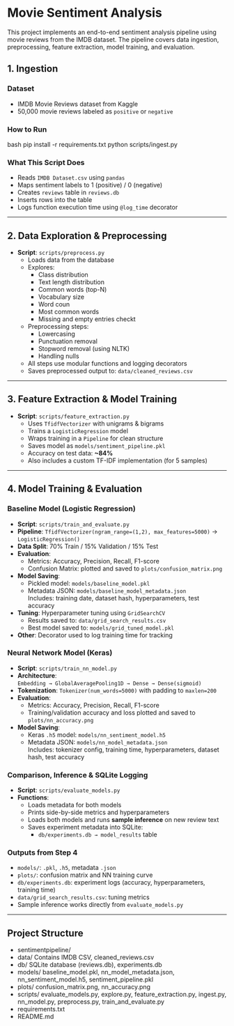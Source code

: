 # Movie Sentiment Analysis  
This project implements an end-to-end sentiment analysis pipeline using movie reviews from the IMDB dataset. The pipeline covers data ingestion, preprocessing, feature extraction, model training, and evaluation.

## 1. Ingestion
### Dataset
- IMDB Movie Reviews dataset from Kaggle
- 50,000 movie reviews labeled as `positive` or `negative`

### How to Run
bash
pip install -r requirements.txt
python scripts/ingest.py

### What This Script Does
- Reads `IMDB Dataset.csv` using `pandas`
- Maps sentiment labels to 1 (positive) / 0 (negative)
- Creates `reviews` table in `reviews.db`
- Inserts rows into the table
- Logs function execution time using `@log_time` decorator

---

## 2. Data Exploration & Preprocessing
- **Script**: `scripts/preprocess.py`
    - Loads data from the database
    - Explores:
        - Class distribution
        - Text length distribution
        - Common words (top-N)
        - Vocabulary size
        - Word coun
        - Most common words
        - Missing and empty entries checkt
    - Preprocessing steps:
        - Lowercasing
        - Punctuation removal
        - Stopword removal (using NLTK)
        - Handling nulls
    - All steps use modular functions and logging decorators
    - Saves preprocessed output to: `data/cleaned_reviews.csv`

---

## 3. Feature Extraction & Model Training
- **Script**: `scripts/feature_extraction.py`
    - Uses `TfidfVectorizer` with unigrams & bigrams
    - Trains a `LogisticRegression` model
    - Wraps training in a `Pipeline` for clean structure
    - Saves model as `models/sentiment_pipeline.pkl`
    - Accuracy on test data: **~84%**
    - Also includes a custom TF-IDF implementation (for 5 samples)

---

## 4. Model Training & Evaluation

### Baseline Model (Logistic Regression)
- **Script**: `scripts/train_and_evaluate.py`
- **Pipeline**: `TfidfVectorizer(ngram_range=(1,2), max_features=5000)` → `LogisticRegression()`
- **Data Split**: 70% Train / 15% Validation / 15% Test
- **Evaluation**:
  - Metrics: Accuracy, Precision, Recall, F1-score
  - Confusion Matrix: plotted and saved to `plots/confusion_matrix.png`
- **Model Saving**:
  - Pickled model: `models/baseline_model.pkl`
  - Metadata JSON: `models/baseline_model_metadata.json`  
    Includes: training date, dataset hash, hyperparameters, test accuracy
- **Tuning**: Hyperparameter tuning using `GridSearchCV`
  - Results saved to: `data/grid_search_results.csv`
  - Best model saved to: `models/grid_tuned_model.pkl`
- **Other**: Decorator used to log training time for tracking


### Neural Network Model (Keras)
- **Script**: `scripts/train_nn_model.py`
- **Architecture**:  
  `Embedding → GlobalAveragePooling1D → Dense → Dense(sigmoid)`
- **Tokenization**: `Tokenizer(num_words=5000)` with padding to `maxlen=200`
- **Evaluation**:
  - Metrics: Accuracy, Precision, Recall, F1-score
  - Training/validation accuracy and loss plotted and saved to `plots/nn_accuracy.png`
- **Model Saving**:
  - Keras `.h5` model: `models/nn_sentiment_model.h5`
  - Metadata JSON: `models/nn_model_metadata.json`  
    Includes: tokenizer config, training time, hyperparameters, dataset hash, test accuracy


### Comparison, Inference & SQLite Logging
- **Script**: `scripts/evaluate_models.py`
- **Functions**:
  - Loads metadata for both models
  - Prints side-by-side metrics and hyperparameters
  - Loads both models and runs **sample inference** on new review text
  - Saves experiment metadata into SQLite:
    - `db/experiments.db → model_results` table


### Outputs from Step 4
- `models/`: `.pkl`, `.h5`, metadata `.json`
- `plots/`: confusion matrix and NN training curve
- `db/experiments.db`: experiment logs (accuracy, hyperparameters, training time)
- `data/grid_search_results.csv`: tuning metrics 
-  Sample inference works directly from `evaluate_models.py`

---

## Project Structure
- sentimentpipeline/
- data/ Contains IMDB CSV, cleaned_reviews.csv 
- db/ SQLite database (reviews.db), experiments.db
- models/ baseline_model.pkl, nn_model_metadata.json, nn_sentiment_model.h5, sentiment_pipeline.pkl
- plots/ confusion_matrix.png, nn_accuracy.png
- scripts/ evaluate_models.py, explore.py, feature_extraction.py, ingest.py, nn_model.py, preprocess.py, train_and_evaluate.py
- requirements.txt
- README.md


